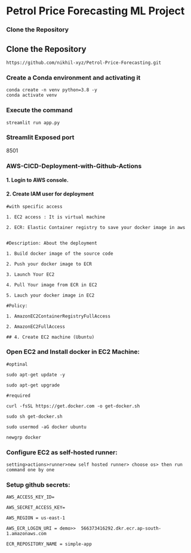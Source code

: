 # Petrol Price Forecasting ML Project

### Clone the Repository
## Clone the Repository
```
https://github.com/nikhil-xyz/Petrol-Price-Forecasting.git
```

### Create a Conda environment and activating it
```
conda create -n venv python=3.8 -y
conda activate venv
```

### Execute the command
```
streamlit run app.py
```

### Streamlit Exposed port
8501

### AWS-CICD-Deployment-with-Github-Actions

#### 1. Login to AWS console.

#### 2. Create IAM user for deployment

	#with specific access

	1. EC2 access : It is virtual machine

	2. ECR: Elastic Container registry to save your docker image in aws


	#Description: About the deployment

	1. Build docker image of the source code

	2. Push your docker image to ECR

	3. Launch Your EC2 

	4. Pull Your image from ECR in EC2

	5. Lauch your docker image in EC2

	#Policy:

	1. AmazonEC2ContainerRegistryFullAccess

	2. AmazonEC2FullAccess

    ## 4. Create EC2 machine (Ubuntu) 

###  Open EC2 and Install docker in EC2 Machine:
	
	
	#optinal

	sudo apt-get update -y
	
	sudo apt-get upgrade
	
	#required
	
	curl -fsSL https://get.docker.com -o get-docker.sh
	
	sudo sh get-docker.sh
	
	sudo usermod -aG docker ubuntu
	
	newgrp docker
	
###  Configure EC2 as self-hosted runner:
    setting>actions>runner>new self hosted runner> choose os> then run command one by one


###  Setup github secrets:

    AWS_ACCESS_KEY_ID=

    AWS_SECRET_ACCESS_KEY=

    AWS_REGION = us-east-1

    AWS_ECR_LOGIN_URI = demo>>  566373416292.dkr.ecr.ap-south-1.amazonaws.com

    ECR_REPOSITORY_NAME = simple-app



